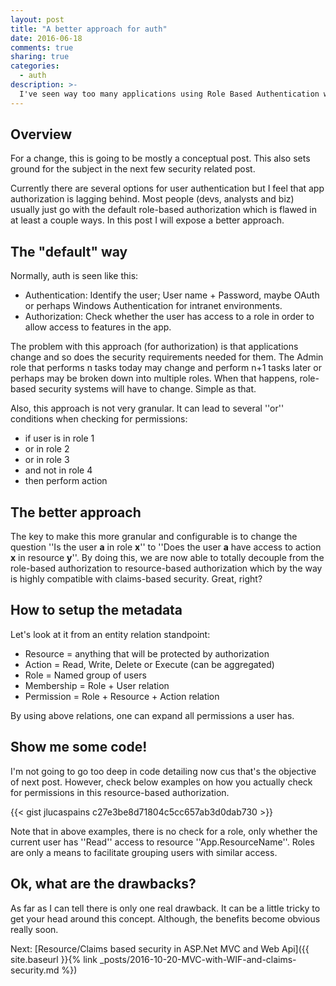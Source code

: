 ```yaml
---
layout: post
title: "A better approach for auth"
date: 2016-06-18
comments: true
sharing: true
categories:
  - auth
description: >-
  I've seen way too many applications using Role Based Authentication where the code check if user is Admin. This is not a good practice at all. Here is a better way.
---
```


## Overview
For a change, this is going to be mostly a conceptual post. This also sets ground for the subject in the next few security related post.

Currently there are several options for user authentication but I feel that app authorization is lagging behind. Most people (devs, analysts and biz) usually just go with the default role-based authorization which is flawed in at least a couple ways. In this post I will expose a better approach.

## The "default" way
Normally, auth is seen like this:

  * Authentication: Identify the user; User name + Password, maybe OAuth or perhaps Windows Authentication for intranet environments.
  * Authorization: Check whether the user has access to a role in order to allow access to features in the app.

The problem with this approach (for authorization) is that applications change and so does the security requirements needed for them. The Admin role that performs n tasks today may change and perform n+1 tasks later or perhaps may be broken down into multiple roles. When that happens, role-based security systems will have to change. Simple as that.

Also, this approach is not very granular. It can lead to several ''or'' conditions when checking for permissions:

  * if user is in role 1
  * or in role 2
  * or in role 3
  * and not in role 4
  * then perform action 

## The better approach
The key to make this more granular and configurable is to change the question ''Is the user **a** in role **x**'' to ''Does the user **a** have access to action **x** in resource **y**''. By doing this, we are now able to totally decouple from the role-based authorization to resource-based authorization which by the way is highly compatible with claims-based security. Great, right?

## How to setup the metadata
Let's look at it from an entity relation standpoint:

  * Resource = anything that will be protected by authorization
  * Action = Read, Write, Delete or Execute (can be aggregated)
  * Role = Named group of users
  * Membership = Role + User relation
  * Permission = Role + Resource + Action relation

By using above relations, one can expand all permissions a user has.

## Show me some code!

I'm not going to go too deep in code detailing now cus that's the objective of next post. However, check below examples on how you actually check for permissions in this resource-based authorization.

{{< gist jlucaspains c27e3be8d71804c5cc657ab3d0dab730 >}}

Note that in above examples, there is no check for a role, only whether the current user has ''Read'' access to resource ''App.ResourceName''. Roles are only a means to facilitate grouping users with similar access.

## Ok, what are the drawbacks?
As far as I can tell there is only one real drawback. It can be a little tricky to get your head around this concept. Although, the benefits become obvious really soon.


Next: [Resource/Claims based security in ASP.Net MVC and Web Api]({{ site.baseurl }}{% link _posts/2016-10-20-MVC-with-WIF-and-claims-security.md %})